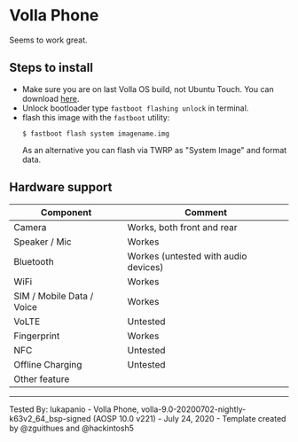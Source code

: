 # Volla Phone
Seems to work great. 

## Steps to install

* Make sure you are on last Volla OS build, not Ubuntu Touch. You can download [here](https://ota.volla.tech/builds/).  
* Unlock bootloader type `fastboot flashing unlock` in terminal.
* flash this image with the `fastboot` utility:
    ```
    $ fastboot flash system imagename.img
    ```
    As an alternative you can flash via TWRP as "System Image" and format data.

## Hardware support

| Component                 |      Comment                                              |
|---------------------------|-----------------------------------------------------------|
| Camera                    | Works, both front and rear                                |
| Speaker / Mic             | Workes                                                    |
| Bluetooth                 | Workes (untested with audio devices)                      |
| WiFi                      | Workes                                                    |
| SIM / Mobile Data / Voice | Workes                                                    |
| VoLTE                     | Untested                                                  |
| Fingerprint               | Workes                                                    |
| NFC                       | Untested                                                  |
| Offline Charging          | Untested                                                  |
| Other feature             |                                                           |
---

Tested By: lukapanio - Volla Phone, volla-9.0-20200702-nightly-k63v2_64_bsp-signed (AOSP 10.0 v221) - July 24, 2020 - Template created by @zguithues and @hackintosh5

